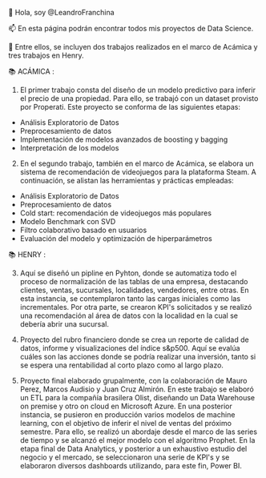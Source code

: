 👋 Hola, soy @LeandroFranchina

📫 En esta página podrán encontrar todos mis proyectos de Data Science.

💼 Entre ellos, se incluyen dos trabajos realizados en el marco de Acámica y tres trabajos en Henry.


📚 ACÁMICA :

1) El primer trabajo consta del diseño de un modelo predictivo para inferir el precio de una propiedad. Para ello, se trabajó con un dataset provisto por Properati.
Este proyecto se conforma de las siguientes etapas:

  - Análisis Exploratorio de Datos
  - Preprocesamiento de datos 
  - Implementación de modelos avanzados de boosting y bagging
  - Interpretación de los modelos

2) En el segundo trabajo, también en el marco de Acámica, se elabora un sistema de recomendación de videojuegos para la plataforma Steam. A continuación, se alistan las herramientas y prácticas empleadas:

- Análisis Exploratorio de Datos
- Preprocesamiento de datos
- Cold start: recomendación de videojuegos más populares
- Modelo Benchmark con SVD
- Filtro colaborativo basado en usuarios
- Evaluación del modelo y optimización de hiperparámetros

📚 HENRY :

3) Aquí se diseñó un pipline en Pyhton, donde se automatiza todo el proceso de normalización de las tablas de una empresa, destacando clientes, ventas, sucursales, localidades, vendedores, entre otras. En esta instancia, se contemplaron tanto las cargas iniciales como las incrementales.
Por otra parte, se crearon KPI's solicitados y se realizó una recomendación al área de datos con la localidad en la cual se debería abrir una sucursal.

4) Proyecto del rubro financiero donde se crea un reporte de calidad de datos, informe y visualizaciones del índice s&p500. 
Aquí se evalúa cuáles son las acciones donde se podría realizar una inversión, tanto si se espera una rentabilidad al corto plazo como al largo plazo.

5) Proyecto final elaborado grupalmente, con la colaboración de Mauro Perez, Marcos Audisio y Juan Cruz Almirón.
En este trabajo se elaboró un ETL para la compañía brasilera Olist, diseñando un Data Warehouse on premise y otro on cloud en Microsoft Azure.
En una posterior instancia, se pusieron en producción varios modelos de machine learning, con el objetivo de inferir el nivel de ventas del próximo semestre. Para ello, se realizó un abordaje desde el marco de las series de tiempo y se alcanzó el mejor modelo con el algoritmo Prophet.
En la etapa final de Data Analytics, y posterior a un exhaustivo estudio del negocio y el mercado, se seleccionaron una serie de KPI's y se elaboraron diversos dashboards utilizando, para este fin, Power BI.

<!---
Leandrofranchina/Leandrofranchina is a ✨ special ✨ repository because its `README.md` (this file) appears on your GitHub profile.
You can click the Preview link to take a look at your changes.
--->
